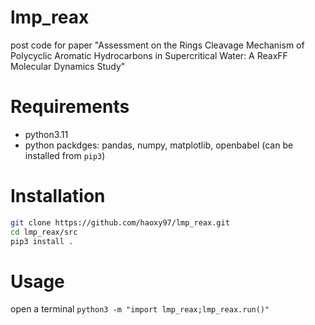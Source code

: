 # lmp_reax
post code for paper "Assessment on the Rings Cleavage Mechanism of Polycyclic Aromatic Hydrocarbons in Supercritical Water: A ReaxFF Molecular Dynamics Study"
# Requirements
- python3.11
- python packdges: pandas, numpy, matplotlib, openbabel (can be installed from `pip3`)
# Installation
```bash
git clone https://github.com/haoxy97/lmp_reax.git
cd lmp_reax/src
pip3 install .
```
# Usage
open a terminal
`python3 -m "import lmp_reax;lmp_reax.run()"`

